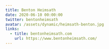 ```yaml
---
title: Benton Heimsath
date: 2020-06-10 00:00:00
twitter: bentonheimsath
avatar: /assets/dynamic/heimsath-benton.jpg
links:
  - title: bentonheimsath.com
    url: https://www.bentonheimsath.com/
---
```

